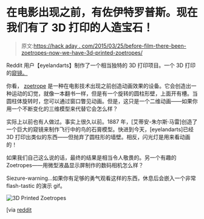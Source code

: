 # 在电影出现之前，有佐伊特罗普斯。现在我们有了 3D 打印的人造宝石！

> 原文:[https://hack aday . com/2015/03/25/before-film-there-been-zoetropes-now-we-have-3d-printed-zoetropes/](https://hackaday.com/2015/03/25/before-film-there-were-zoetropes-now-we-have-3d-printed-zoetropes/)

Reddit 用户【eyelandarts】制作了一个相当独特的 3D 打印项目。一个 3D 打印的[窥镜。](http://imgur.com/a/on0kD)

你看， [zoetrope](http://en.wikipedia.org/wiki/Zoetrope) 是一种在电影技术出现之前创造动画效果的设备。它会创造出一种运动的幻觉，就像一本翻书一样，但是有一个旋转的圆柱形壁，上面开有槽。当圆柱体旋转时，您可以通过窗口瞥见动画。但是，这只是一个二维动画——如果你用一个不断变化的三维模型来代替它会怎么样？

实际上以前也有人做过。事实上很久以前。1887 年，[艾蒂安-朱尔斯·马雷]创造了一个巨大的窥镜来制作飞行中的鸟的石膏模型。快进到今天，[eyelandarts]已经 3D 打印出类似的东西——但抛弃了圆柱形的墙壁。相反，闪光灯是用来看动画的！

如果我们自己这么说的话，最终的结果是相当令人敬畏的。另一个有趣的 Zoetropes——用微型液晶显示屏制作的数码相机怎么样？

Siezure-warning…如果你有足够的勇气观看这样的东西，休息后会嵌入一个非常 flash-tastic 的演示 gif。

![3D Printed Zoetropes](../Images/65ba347e140380d11e48640f885d7af8.png)

[via [reddit](https://www.reddit.com/r/3Dprinting/comments/304zsd/3d_printed_zoetropes_properly/)